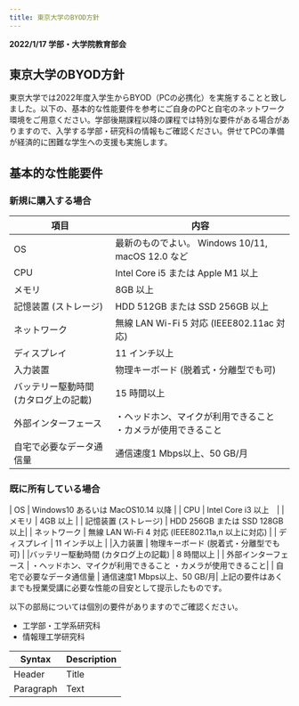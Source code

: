```yaml
---
title: 東京大学のBYOD方針
--- 
```


**2022/1/17 学部・大学院教育部会**

## 東京大学のBYOD方針
東京大学では2022年度入学生からBYOD（PCの必携化）を実施することと致しました。以下の、基本的な性能要件を参考にご自身のPCと自宅のネットワーク環境をご用意ください。学部後期課程以降の課程では特別な要件がある場合がありますので、入学する学部・研究科の情報もご確認ください。併せてPCの準備が経済的に困難な学生への支援も実施します。

## 基本的な性能要件
### 新規に購入する場合
| 項目 | 内容 |
| ------ | ------ |
| OS | 最新のものでよい。 Windows 10/11, macOS 12.0 など |
| CPU | Intel Core i5 または Apple M1 以上 |
| メモリ | 8GB 以上 |
| 記憶装置  (ストレージ)| HDD 512GB または SSD 256GB 以上 | 
| ネットワーク |  無線 LAN Wi-Fi 5 対応 (IEEE802.11ac 対応) |
| ディスプレイ | 11 インチ以上 | 
| 入力装置 | 物理キーボード (脱着式・分離型でも可) |
| バッテリー駆動時間 (カタログ上の記載) | 15 時間以上 |
| 外部インターフェース | ・ヘッドホン、マイクが利用できること ・カメラが使用できること |
| 自宅で必要なデータ通信量 | 通信速度1 Mbps以上、50 GB/月 |
### 既に所有している場合
| OS | Windows10 あるいは MacOS10.14 以降 |
| CPU | Intel Core i3 以上　|
| メモリ | 4GB 以上 |
| 記憶装置 (ストレージ) | HDD 256GB または SSD 128GB 以上|
| ネットワーク | 無線 LAN Wi-Fi 4 対応 (IEEE802.11a,n 以上に対応) |
| ディスプレイ | 11 インチ以上 |
|入力装置 | 物理キーボード (脱着式・分離型でも可) |
|バッテリー駆動時間 (カタログ上の記載) | 8 時間以上 |
| 外部インターフェース | ・ヘッドホン、マイクが利用できること ・カメラが使用できること|
| 自宅で必要なデータ通信量 | 通信速度1 Mbps以上、50 GB/月| 
上記の要件はあくまでも授業受講に必要な性能の目安として提示したものです。

以下の部局については個別の要件がありますのでご確認ください。
- 工学部・工学系研究科
- 情報理工学研究科

| Syntax      | Description |
| ----------- | ----------- |
| Header      | Title       |
| Paragraph   | Text        |
